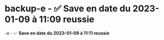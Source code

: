 # backup-e - ✅ **Save en date du 2023-01-09 à 11:09 reussie**<br>
-e - ✅ **Save en date du 2023-01-09 à 11:11 reussie**<br>
